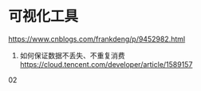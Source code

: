 # 可视化工具
https://www.cnblogs.com/frankdeng/p/9452982.html
1. 如何保证数据不丢失、不重复消费
https://cloud.tencent.com/developer/article/1589157

02
